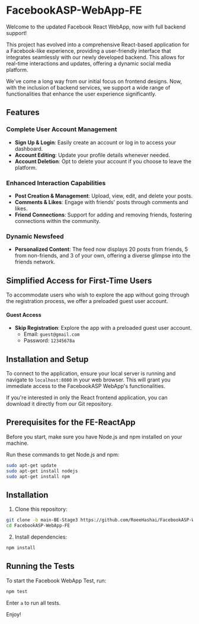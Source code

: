 # FacebookASP-WebApp-FE

Welcome to the updated Facebook React WebApp, now with full backend support!

This project has evolved into a comprehensive React-based application for a Facebook-like experience, providing a user-friendly interface that integrates seamlessly with our newly developed backend. This allows for real-time interactions and updates, offering a dynamic social media platform.

We've come a long way from our initial focus on frontend designs. Now, with the inclusion of backend services, we support a wide range of functionalities that enhance the user experience significantly.

## Features
### Complete User Account Management
- **Sign Up & Login**: Easily create an account or log in to access your dashboard.
- **Account Editing**: Update your profile details whenever needed.
- **Account Deletion**: Opt to delete your account if you choose to leave the platform.

### Enhanced Interaction Capabilities
- **Post Creation & Management**: Upload, view, edit, and delete your posts.
- **Comments & Likes**: Engage with friends' posts through comments and likes.
- **Friend Connections**: Support for adding and removing friends, fostering connections within the community.
  
### Dynamic Newsfeed
- **Personalized Content**: The feed now displays 20 posts from friends, 5 from non-friends, and 3 of your own, offering a diverse glimpse into the friends network.

## Simplified Access for First-Time Users
To accommodate users who wish to explore the app without going through the registration process, we offer a preloaded guest user account.

#### Guest Access
- **Skip Registration**: Explore the app with a preloaded guest user account.
  - Email: `guest@gmail.com`
  - Password: `12345678a`

## Installation and Setup
To connect to the application, ensure your local server is running and navigate to `localhost:8080` in your web browser. This will grant you immediate access to the FacebookASP WebApp's functionalities.

If you're interested in only the React frontend application, you can download it directly from our Git repository.

## Prerequisites for the FE-ReactApp
Before you start, make sure you have Node.js and npm installed on your machine.

Run these commands to get Node.js and npm:
```sh
sudo apt-get update
sudo apt-get install nodejs
sudo apt-get install npm
```

## Installation
1. Clone this repository:
```sh
git clone -b main-BE-Stage3 https://github.com/RoeeHashai/FacebookASP-WebApp-FE.git
cd FacebookASP-WebApp-FE
```

2. Install dependencies:
```sh
npm install
```

## Running the Tests
To start the Facebook WebApp Test, run:
```sh
npm test
```
Enter `a` to run all tests.

Enjoy!
